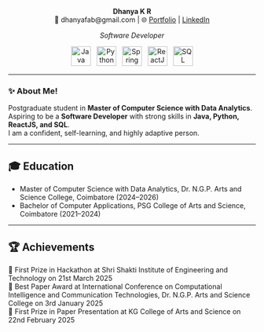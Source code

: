 <p align="center">
  <strong>Dhanya K R</strong><br>
  📧 dhanyafab@gmail.com | 🌐 <a href="https://dhanya30.onrender.com/">Portfolio</a> |  <a href="https://www.linkedin.com/in/dhanya3010">LinkedIn</a>
</p>

<p align="center">
  <em>Software Developer</em>
</p>

<p align="center">
  <img src="https://cdn.jsdelivr.net/gh/devicons/devicon/icons/java/java-original.svg" alt="Java" width="40" height="40"/>
  &nbsp;
  <img src="https://cdn.jsdelivr.net/gh/devicons/devicon/icons/python/python-original.svg" alt="Python" width="40" height="40"/>
  &nbsp;
  <img src="https://cdn.jsdelivr.net/gh/devicons/devicon/icons/spring/spring-original.svg" alt="Spring Boot" width="40" height="40"/>
  &nbsp;
  <img src="https://cdn.jsdelivr.net/gh/devicons/devicon/icons/react/react-original.svg" alt="ReactJS" width="40" height="40"/>
  &nbsp;
  <img src="https://cdn.jsdelivr.net/gh/devicons/devicon/icons/mysql/mysql-original.svg" alt="SQL" width="40" height="40"/>
</p>

---

### ✨ About Me!

Postgraduate student in **Master of Computer Science with Data Analytics**.  
Aspiring to be a **Software Developer** with strong skills in **Java, Python, ReactJS, and SQL**.  
I am a confident, self-learning, and highly adaptive person.

---

## 🎓 Education

- Master of Computer Science with Data Analytics, Dr. N.G.P. Arts and Science College, Coimbatore (2024–2026)  
- Bachelor of Computer Applications, PSG College of Arts and Science, Coimbatore (2021–2024)
---

## 🏆 Achievements

🥇 First Prize in Hackathon at Shri Shakti Institute of Engineering and Technology on 21st March 2025  
🏅 Best Paper Award at International Conference on Computational Intelligence and Communication Technologies, Dr. N.G.P. Arts and Science College on 3rd January 2025  
🥇 First Prize in Paper Presentation at KG College of Arts and Science on 22nd February 2025

